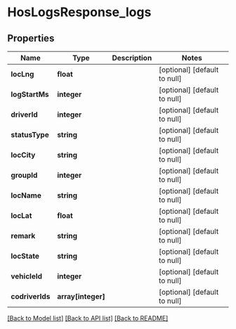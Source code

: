 # HosLogsResponse_logs

## Properties
Name | Type | Description | Notes
------------ | ------------- | ------------- | -------------
**locLng** | **float** |  | [optional] [default to null]
**logStartMs** | **integer** |  | [optional] [default to null]
**driverId** | **integer** |  | [optional] [default to null]
**statusType** | **string** |  | [optional] [default to null]
**locCity** | **string** |  | [optional] [default to null]
**groupId** | **integer** |  | [optional] [default to null]
**locName** | **string** |  | [optional] [default to null]
**locLat** | **float** |  | [optional] [default to null]
**remark** | **string** |  | [optional] [default to null]
**locState** | **string** |  | [optional] [default to null]
**vehicleId** | **integer** |  | [optional] [default to null]
**codriverIds** | **array[integer]** |  | [optional] [default to null]

[[Back to Model list]](../README.md#documentation-for-models) [[Back to API list]](../README.md#documentation-for-api-endpoints) [[Back to README]](../README.md)


